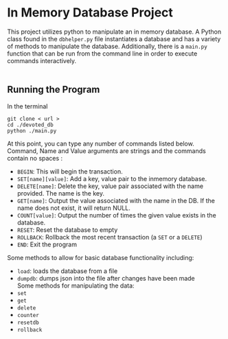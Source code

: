 # In Memory Database Project

This project utilizes python to manipulate an in memory database.
A Python class found in the `dbhelper.py` file instantiates a database and has a variety of methods to manipulate the database. Additionally, there is a `main.py` function that can be run from the command line in order to execute commands interactively.<br>
<br>
## Running the Program
In the terminal

```git clone < url >```<br>
```cd ./devoted_db```<br>
```python ./main.py```<br>

At this point, you can type any number of commands listed below. Command, Name and Value arguments are strings and the commands contain no spaces :<br>
* `BEGIN`: This will begin the transaction.
* `SET[name][value]`: Add a key, value pair to the inmemory database.
* `DELETE[name]`: Delete the key, value pair associated with the name provided. The name is the key.
* `GET[name]`: Output the value associated with the name in the DB. If the name does not exist, it will return NULL.
* `COUNT[value]`: Output the number of times the given value exists in the database.
* `RESET`: Reset the database to empty
* `ROLLBACK`: Rollback the most recent transaction (a `SET` or a `DELETE`)
* `END`: Exit the program



Some methods to allow for basic database functionality including:<br>
* `load`: loads the database from a file
* `dumpdb`: dumps json into the file after changes have been made<br>
Some methods for manipulating the data:<br>
* `set`
* `get`
* `delete`
* `counter`
* `resetdb`
* `rollback`

